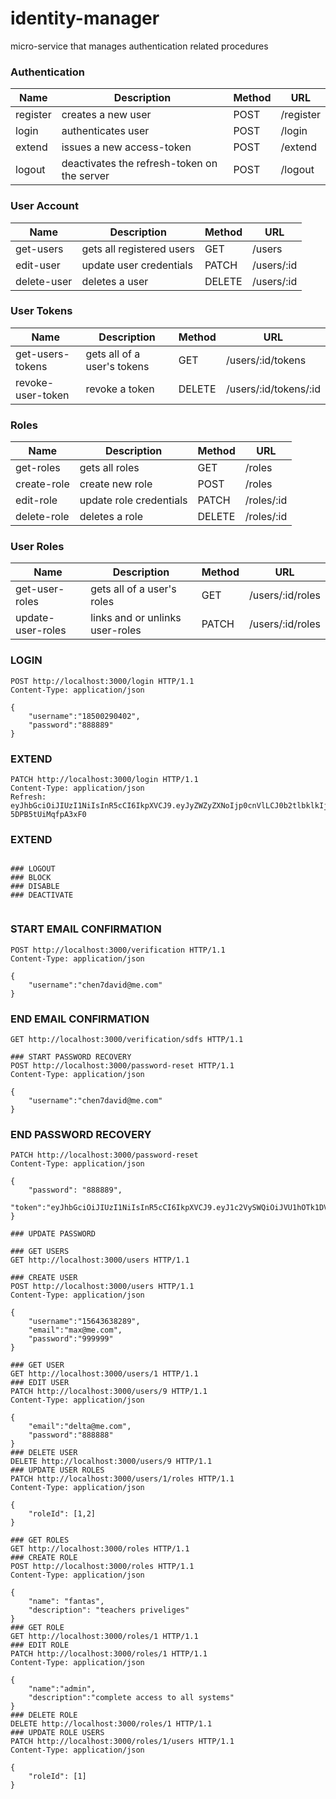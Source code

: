 # identity-manager
micro-service that manages authentication related procedures


### Authentication
Name | Description | Method | URL
--- | --- | --- | --- | 
register | creates a new user | POST | /register
login | authenticates user | POST | /login
extend | issues a new access-token | POST | /extend
logout | deactivates the refresh-token on the server | POST | /logout

### User Account
Name | Description | Method | URL
--- | --- | --- | --- |
get-users | gets all registered users | GET | /users
edit-user | update user credentials | PATCH | /users/:id
delete-user  | deletes a user | DELETE | /users/:id

### User Tokens
Name | Description | Method | URL
--- | --- | --- | --- |
get-users-tokens | gets all of a user's tokens | GET | /users/:id/tokens
revoke-user-token  | revoke a token | DELETE | /users/:id/tokens/:id

### Roles
Name | Description | Method | URL
--- | --- | --- | --- |
get-roles | gets all roles | GET | /roles
create-role | create new role | POST | /roles
edit-role | update role credentials | PATCH | /roles/:id
delete-role  | deletes a role | DELETE | /roles/:id

### User Roles
Name | Description | Method | URL
--- | --- | --- | --- |
get-user-roles | gets all of a user's roles | GET | /users/:id/roles
update-user-roles | links and or unlinks user-roles  | PATCH | /users/:id/roles


### LOGIN

```http
POST http://localhost:3000/login HTTP/1.1
Content-Type: application/json

{
    "username":"18500290402",
    "password":"888889"
}
```

### EXTEND

```http
PATCH http://localhost:3000/login HTTP/1.1
Content-Type: application/json
Refresh: eyJhbGciOiJIUzI1NiIsInR5cCI6IkpXVCJ9.eyJyZWZyZXNoIjp0cnVlLCJ0b2tlbklkIjoiVE9NRC12Q0dUZHBYdy1aa29QYS1TdnVtUyIsInVzZXJJZCI6IlVTWE5OTUNWT0pTUiIsImlhdCI6MTYwOTIyNTY0NCwiZXhwIjoxNjExODE3NjQ0fQ.zEnXLa4OWmwR55TyvCAqWEd4u-5DPB5tUiMqfpA3xF0

```

### EXTEND

```http

### LOGOUT
### BLOCK
### DISABLE
### DEACTIVATE


```

### START EMAIL CONFIRMATION

```http
POST http://localhost:3000/verification HTTP/1.1
Content-Type: application/json

{
    "username":"chen7david@me.com"
}

```

### END EMAIL CONFIRMATION

```http
GET http://localhost:3000/verification/sdfs HTTP/1.1

### START PASSWORD RECOVERY
POST http://localhost:3000/password-reset HTTP/1.1
Content-Type: application/json

{
    "username":"chen7david@me.com"
}

```

### END PASSWORD RECOVERY

```http
PATCH http://localhost:3000/password-reset
Content-Type: application/json

{
    "password": "888889",
    "token":"eyJhbGciOiJIUzI1NiIsInR5cCI6IkpXVCJ9.eyJ1c2VySWQiOiJVU1hOTk1DVk9KU1IiLCJpYXQiOjE2MDk0ODg0NjYsImV4cCI6MTYwOTQ4ODUyNn0.4okbMOYtB6yfqH5h_rhyLw4otnPS_Sdcl7FLv9FKksw"
}

### UPDATE PASSWORD

### GET USERS
GET http://localhost:3000/users HTTP/1.1

### CREATE USER
POST http://localhost:3000/users HTTP/1.1
Content-Type: application/json

{
    "username":"15643638289",
    "email":"max@me.com",
    "password":"999999"
}

### GET USER
GET http://localhost:3000/users/1 HTTP/1.1
### EDIT USER
PATCH http://localhost:3000/users/9 HTTP/1.1
Content-Type: application/json

{
    "email":"delta@me.com",
    "password":"888888"
}
### DELETE USER
DELETE http://localhost:3000/users/9 HTTP/1.1
### UPDATE USER ROLES
PATCH http://localhost:3000/users/1/roles HTTP/1.1
Content-Type: application/json

{
    "roleId": [1,2]
}

### GET ROLES
GET http://localhost:3000/roles HTTP/1.1
### CREATE ROLE
POST http://localhost:3000/roles HTTP/1.1
Content-Type: application/json

{
    "name": "fantas",
    "description": "teachers priveliges"
}
### GET ROLE
GET http://localhost:3000/roles/1 HTTP/1.1
### EDIT ROLE
PATCH http://localhost:3000/roles/1 HTTP/1.1
Content-Type: application/json

{
    "name":"admin",
    "description":"complete access to all systems"
}
### DELETE ROLE
DELETE http://localhost:3000/roles/1 HTTP/1.1
### UPDATE ROLE USERS
PATCH http://localhost:3000/roles/1/users HTTP/1.1
Content-Type: application/json

{
    "roleId": [1]
}
```

